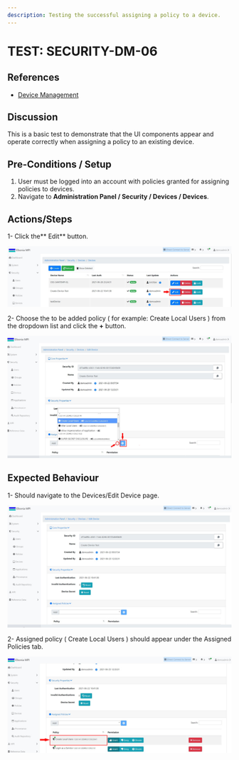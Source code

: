 ```yaml
---
description: Testing the successful assigning a policy to a device.
---
```


# TEST: SECURITY-DM-06

## References

* [Device Management](../../../../../operations/security-administration/device-management.md)

## Discussion

This is a basic test to demonstrate that the UI components appear and operate correctly when assigning a policy to an existing device.

## **Pre-Conditions / Setup**

1. User must be logged into an account with policies granted for assigning policies to devices.
2. Navigate to **Administration Panel / Security / Devices / Devices**.

## Actions/Steps

1- Click the** Edit** button.

![](<../../../../../../.gitbook/assets/18 (1).jpg>)

2- Choose the to be added policy ( for example: Create Local Users ) from the dropdown list and click the **+** button.

![](<../../../../../../.gitbook/assets/20 (3).jpg>)

## Expected Behaviour

1- Should navigate to the Devices/Edit Device page.

![](<../../../../../../.gitbook/assets/19 (2).jpg>)

2- Assigned policy ( Create Local Users ) should appear under the Assigned Policies tab.

![](<../../../../../../.gitbook/assets/21 (1).jpg>)
